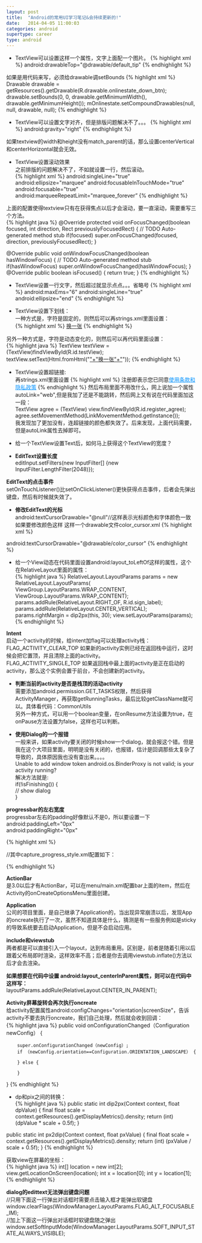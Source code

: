 ```yaml
---
layout: post
title:  "Android的常用UI学习笔记&会持续更新的!"
date:   2014-04-05 11:00:03
categories: android
supertype: career
type: android
---
```


* TextView可以设置这样一个属性，文字上面配一个图片。
{% highlight xml %}
android:drawableTop="@drawable/default_tip"
{% endhighlight %}

如果是用代码来写，必须给drawable调setBounds
{% highlight xml %}
Drawable drawable = getResources().getDrawable(R.drawable.onlinestate_down_btn);
drawable.setBounds(0, 0, drawable.getMinimumWidth(), drawable.getMinimumHeight());
mOnlinestate.setCompoundDrawables(null, null, drawable, null);
{% endhighlight %}

* TextView可以设置文字对齐，但是排版问题解决不了。。。
{% highlight xml %}
android:gravity="right"
{% endhighlight %}

如果textview的width和height没有match_parent的话，那么设置centerVertical和centerHorizontal就会无效。

* TextView设置滚动效果  
之前排版的问题解决不了，不如就设置一行，然后滚动。  
{% highlight xml %}
android:singleLine="true”
android:ellipsize="marquee”
android:focusableInTouchMode="true”
android:focusable="true”
android:marqueeRepeatLimit="marquee_forever”
{% endhighlight %}

上面的配置使得textview只有在获得焦点以后才会滚动，要一直滚动，需要重写三个方法。  
{% highlight java %}
@Override
protected void onFocusChanged(boolean focused, int direction,
Rect previouslyFocusedRect) {
// TODO Auto-generated method stub
if(focused)
super.onFocusChanged(focused, direction, previouslyFocusedRect);
}

@Override
public void onWindowFocusChanged(boolean hasWindowFocus) {
// TODO Auto-generated method stub
if(hasWindowFocus)
super.onWindowFocusChanged(hasWindowFocus);
}
@Override
public boolean isFocused() {
return true;
}
{% endhighlight %}

* TextView设置一行文字，然后超过就显示点点。。。省略号
{% highlight xml %}
android:maxEms="6" 
android:singleLine="true"
android:ellipsize="end"
{% endhighlight %}

* TextView设置下划线：  
一种方式是，字符是固定的，则然后可以再strings.xml里面设置：  
{% highlight xml %}
<string name="str_pic_login_change"><u>换一张</u></string>
{% endhighlight %}

另外一种方式是，字符是动态变化的，则然后可以再代码里面设置：  
{% highlight java %}
TextView textView = (TextView)findViewById(R.id.testView); 
textView.setText(Html.fromHtml("<u>"+"换一张"+"</u>"));
{% endhighlight %}

* TextView设置超链接:  
再strings.xml里面设置
{% highlight xml %}
<string name="str_register_agreement">注册即表示您已同意<a href="http://3g.yy.com/notice/declare.html" style="color:0091FF">使用条款和隐私政策</a></string>
{% endhighlight %}
然后布局里面不用改什么，网上说加一个属性autoLink="web",但是我加了还是不能跳转，然后网上又有说在代码里面加这一段：  
TextView agree = (TextView) view.findViewById(R.id.register_agree);  
agree.setMovementMethod(LinkMovementMethod.getInstance());  
我发现加了更加没有，连超链接的颜色都失效了。后来发现，上面代码需要，但是autoLink属性去掉即可。

* 给一个TextView设置Text后，如何马上获得这个TextView的宽度？

* **EditText设置长度**  
editInput.setFilters(new InputFilter[] {new InputFilter.LengthFilter(2048)});

**EditText的点击事件**  
setOnTouchListener()比setOnClickListener()更快获得点击事件，后者会先弹出键盘，然后有时候就失效了。

* **修改EditText的光标**  
android:textCursorDrawable="@null"//这样表示光标颜色和字体颜色一致  
如果要修改颜色这样
这样一个drawable文件color_cursor.xml
{% highlight xml %}
<?xml version="1.0" encoding="utf-8"?>
<shape xmlns:android="http://schemas.android.com/apk/res/android" >
    <size android:width="3dp" />
    <solid android:color="#FFFFFF"  />
</shape>
android:textCursorDrawable="@drawable/color_cursor"
{% endhighlight %}

* 给一个View动态在代码里面设置android:layout_toLeftOf这样的属性，这个在RelativeLayout里面的属性：   
{% highlight java %}
RelativeLayout.LayoutParams params = new RelativeLayout.LayoutParams(
                    ViewGroup.LayoutParams.WRAP_CONTENT,
                    ViewGroup.LayoutParams.WRAP_CONTENT);
params.addRule(RelativeLayout.RIGHT_OF, R.id.sign_label);
params.addRule(RelativeLayout.CENTER_VERTICAL);
params.rightMargin = dip2px(this, 30);
view.setLayoutParams(params);
{% endhighlight %}

**Intent**  
启动一个activity的时候，给intent加flag可以处理activity栈：  
FLAG_ACTIVITY_CLEAR_TOP  如果新的activity实例已经在返回栈中运行，这时候会把它置顶，并且清除上面的activity。  
FLAG_ACTIVITY_SINGLE_TOP  如果返回栈中最上面的activity是正在启动的activity，那么这个实例会置于前台，不会创建新的activity。

* **判断当前的activity是否是栈顶的活动activity**  
需要添加android.permission.GET_TASKS权限，然后获得ActivityManager，再获取getRunningTasks，最后比较getClassName就可以。具体看代码：CommonUtils  
另外一种方式，可以用一个boolean变量，在onResume方法设置为true，在onPause方法设置为false，这样也可以判断。

* **使用Dialog的一个报错**  
一般来讲，如果activity要关闭的时候show一个dialog，就会报这个错。但是我在这个大项目里面，明明是没有关闭的，也报错，估计是回调那些太复杂了导致的，具体原因我也没有查出来。。。。  
Unable to add window  token android.os.BinderProxy is not valid; is your activity running?  
解决方法就是:  
if(!isFinishing()) {  
   // show dialog  
}

**progressbar的左右宽度**  
progressbar左右的padding好像默认不是0，所以要设置一下  
android:paddingLeft="0px"  
android:paddingRight="0px"  

{% highlight xml %}
<ProgressBar
    android:id="@+id/progress_horizontal"
    style="?android:attr/progressBarStyleHorizontal"
    android:progressDrawable="@drawable/capture_progress_style"
    android:layout_width="match_parent"
    android:layout_height="6dp"
    android:max="100"
    android:progress="10"
    android:secondaryProgress="20"
    />

//其中capture_progress_style.xml配置如下：

<layer-list xmlns:android="http://schemas.android.com/apk/res/android">
    <item android:id="@android:id/background">
        <shape>
            <corners android:radius="1.0dip"/>
            <gradient
                    android:startColor="#1Effffff"
                    android:endColor="#1Effffff"
                    android:angle="270.0"/>
        </shape>
    </item>
    <item android:id="@android:id/progress">
        <clip>
            <shape>
                <corners android:radius="1.0dip"/>
                <gradient
                        android:startColor="#ffa401"
                        android:endColor="#ffa401"
                        android:centerColor="#ffa401"
                        android:angle="270.0"/>
            </shape>
        </clip>
    </item>
    <item android:id="@android:id/secondaryProgress">
        <clip>
            <shape>
                <corners android:radius="1.0dip"/>
                <gradient
                        android:startColor="#89ffa401"
                        android:endColor="#89ffa401"
                        android:centerColor="#89ffa401"
                        android:angle="270.0"/>
            </shape>
        </clip>
    </item>
</layer-list>

{% endhighlight %}

**ActionBar**  
是3.0以后才有ActionBar，可以在menu/main.xml配置bar上面的item，然后在Activity的onCreateOptionsMenu里面创建。

**Application**  
公司的项目里面，是自己继承了Application的，当出现异常崩溃以后，发现App的oncreate执行了一次，虽然不知道具体是什么，猜测是有一些服务例如是sticky的导致系统要去启动Application，但是不会启动应用。

**include和viewstub**  
两者都是可以直接引入一个layout，达到布局重用。区别是，前者是随着引用以后跟着父布局即时渲染，这样效率不高；后者是你去调用viewstub.inflate()方法以后才会去渲染。

**如果想要在代码中设置 android:layout_centerInParent属性，则可以在代码中这样写：**  
layoutParams.addRule(RelativeLayout.CENTER_IN_PARENT);

**Activity屏幕旋转会再次执行oncreate**   
给activity配置属性android:configChanges="orientation|screenSize"，告诉activity不要去执行oncreate，我们自己处理，然后就会收到回调：  
{% highlight java %}
public void onConfigurationChanged（Configuration newConfig） {
       
		super.onConfigurationChanged（newConfig）;
        if （newConfig.orientation==Configuration.ORIENTATION_LANDSCAPE） {
            
        } else {
		
        }
}
{% endhighlight %}

* dp和pix之间的转换：  
{% highlight java %}
public static int dip2px(Context context, float dpValue) {
	final float scale = context.getResources().getDisplayMetrics().density;
	return (int) (dpValue * scale + 0.5f);
}

public static int px2dip(Context context, float pxValue) {
	final float scale = context.getResources().getDisplayMetrics().density;
	return (int) (pxValue / scale + 0.5f);
}
{% endhighlight %}

获取view在屏幕的坐标：  
{% highlight java %}
int[] location = new int[2];
view.getLocationOnScreen(location);
int x = location[0];
int y = location[1];
{% endhighlight %}

**dialog的edittext无法弹出键盘问题**  
//只用下面这一行弹出对话框时需要点击输入框才能弹出软键盘  
window.clearFlags(WindowManager.LayoutParams.FLAG_ALT_FOCUSABLE_IM);  
//加上下面这一行弹出对话框时软键盘随之弹出  
window.setSoftInputMode(WindowManager.LayoutParams.SOFT_INPUT_STATE_ALWAYS_VISIBLE);  
